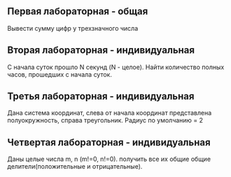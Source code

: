 ## Первая лабораторная - общая
Вывести сумму цифр у трехзначного числа

## Вторая лабораторная - индивидуальная
С начала суток прошло N секунд (N - целое). Найти количество полных часов, прошедших с начала суток.

## Третья лабораторная - индивидуальная
Дана система координат, слева от начала координат представлена полуокружность, справа треугольник. Радиус по умолчанию = 2

## Четвертая лабораторная - индивидуальная
Даны целые числа m, n (m!=0, n!=0). получить все их общие общие делители(положительные и отрицательные).

